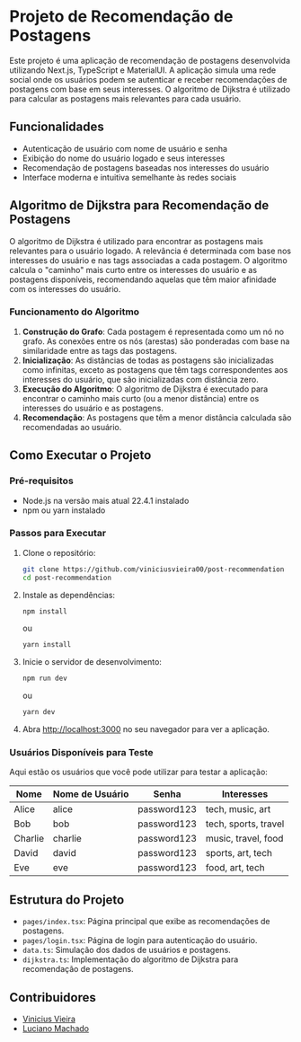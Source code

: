 # Projeto de Recomendação de Postagens

Este projeto é uma aplicação de recomendação de postagens desenvolvida utilizando Next.js, TypeScript e MaterialUI. A aplicação simula uma rede social onde os usuários podem se autenticar e receber recomendações de postagens com base em seus interesses. O algoritmo de Dijkstra é utilizado para calcular as postagens mais relevantes para cada usuário.

## Funcionalidades

- Autenticação de usuário com nome de usuário e senha
- Exibição do nome do usuário logado e seus interesses
- Recomendação de postagens baseadas nos interesses do usuário
- Interface moderna e intuitiva semelhante às redes sociais

## Algoritmo de Dijkstra para Recomendação de Postagens

O algoritmo de Dijkstra é utilizado para encontrar as postagens mais relevantes para o usuário logado. A relevância é determinada com base nos interesses do usuário e nas tags associadas a cada postagem. O algoritmo calcula o "caminho" mais curto entre os interesses do usuário e as postagens disponíveis, recomendando aquelas que têm maior afinidade com os interesses do usuário.

### Funcionamento do Algoritmo

1. **Construção do Grafo**: Cada postagem é representada como um nó no grafo. As conexões entre os nós (arestas) são ponderadas com base na similaridade entre as tags das postagens.
2. **Inicialização**: As distâncias de todas as postagens são inicializadas como infinitas, exceto as postagens que têm tags correspondentes aos interesses do usuário, que são inicializadas com distância zero.
3. **Execução do Algoritmo**: O algoritmo de Dijkstra é executado para encontrar o caminho mais curto (ou a menor distância) entre os interesses do usuário e as postagens.
4. **Recomendação**: As postagens que têm a menor distância calculada são recomendadas ao usuário.

## Como Executar o Projeto

### Pré-requisitos

- Node.js na versão mais atual 22.4.1 instalado
- npm ou yarn instalado

### Passos para Executar

1. Clone o repositório:
   ```bash
   git clone https://github.com/viniciusvieira00/post-recommendation
   cd post-recommendation
   ```

2. Instale as dependências:
   ```bash
   npm install
   ```
   ou
   ```bash
   yarn install
   ```

3. Inicie o servidor de desenvolvimento:
   ```bash
   npm run dev
   ```
   ou
   ```bash
   yarn dev
   ```

4. Abra [http://localhost:3000](http://localhost:3000) no seu navegador para ver a aplicação.

### Usuários Disponíveis para Teste

Aqui estão os usuários que você pode utilizar para testar a aplicação:

| Nome     | Nome de Usuário | Senha        | Interesses               |
|----------|-----------------|--------------|--------------------------|
| Alice    | alice           | password123  | tech, music, art         |
| Bob      | bob             | password123  | tech, sports, travel     |
| Charlie  | charlie         | password123  | music, travel, food      |
| David    | david           | password123  | sports, art, tech        |
| Eve      | eve             | password123  | food, art, tech          |

## Estrutura do Projeto

- `pages/index.tsx`: Página principal que exibe as recomendações de postagens.
- `pages/login.tsx`: Página de login para autenticação do usuário.
- `data.ts`: Simulação dos dados de usuários e postagens.
- `dijkstra.ts`: Implementação do algoritmo de Dijkstra para recomendação de postagens.

## Contribuidores

- [Vinicius Vieira](https://github.com/viniciusvieira00)
- [Luciano Machado](https://github.com/viniciusvieira00)

